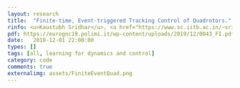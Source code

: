 ```yaml
---
layout: research
title:  "Finite-time, Event-triggered Tracking Control of Quadrotors."
rinfo: <u>Kaustubh Sridhar</u>, <a href="https://www.sc.iitb.ac.in/~srikant/dokuwiki/doku.php">Srikant Sukumar</a>. <ul>➥ Conference on Guidance, Navigation, and Contol (EuroGNC) 2019.</ul>
pdf: https://eurognc19.polimi.it/wp-content/uploads/2019/12/0043_FI.pdf
date:   2018-12-01 22:00:00
types: []
tags: [all, learning for dynamics and control]
category: code
comments: true
externalimg: assets/FiniteEventQuad.png
---
```

